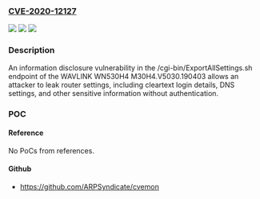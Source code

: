### [CVE-2020-12127](https://cve.mitre.org/cgi-bin/cvename.cgi?name=CVE-2020-12127)
![](https://img.shields.io/static/v1?label=Product&message=n%2Fa&color=blue)
![](https://img.shields.io/static/v1?label=Version&message=n%2Fa&color=blue)
![](https://img.shields.io/static/v1?label=Vulnerability&message=n%2Fa&color=brighgreen)

### Description

An information disclosure vulnerability in the /cgi-bin/ExportAllSettings.sh endpoint of the WAVLINK WN530H4 M30H4.V5030.190403 allows an attacker to leak router settings, including cleartext login details, DNS settings, and other sensitive information without authentication.

### POC

#### Reference
No PoCs from references.

#### Github
- https://github.com/ARPSyndicate/cvemon

